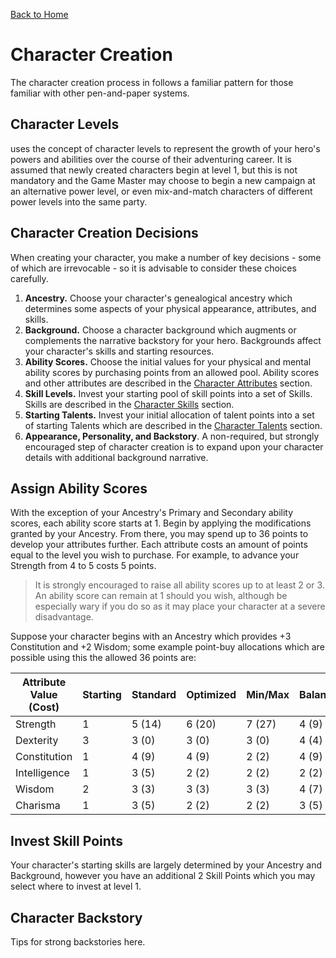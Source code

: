[Back to Home](../../README.md)

# Character Creation

The character creation process in <SYSTEM> follows a familiar pattern for those familiar with other pen-and-paper systems.

## Character Levels

<SYSTEM> uses the concept of character levels to represent the growth of your hero's powers and abilities over the course of their adventuring career. It is assumed that newly created characters begin at level 1, but this is not mandatory and the Game Master may choose to begin a new campaign at an alternative power level, or even mix-and-match characters of different power levels into the same party.

## Character Creation Decisions

When creating your character, you make a number of key decisions - some of which are irrevocable - so it is advisable to consider these choices carefully.

1. **Ancestry.** Choose your character's genealogical ancestry which determines some aspects of your physical appearance, attributes, and skills.
2. **Background.** Choose a character background which augments or complements the narrative backstory for your hero. Backgrounds affect your character's skills and starting resources.
3. **Ability Scores.** Choose the initial values for your physical and mental ability scores by purchasing points from an allowed pool. Ability scores and other attributes are described in the [Character Attributes](Attributes.md) section.
4. **Skill Levels.** Invest your starting pool of skill points into a set of Skills. Skills are described in the [Character Skills](Skills.md) section.
5. **Starting Talents.** Invest your initial allocation of talent points into a set of starting Talents which are described in the [Character Talents](Talents.md) section.
6. **Appearance, Personality, and Backstory**. A non-required, but strongly encouraged step of character creation is to expand upon your character details with additional background narrative.



## Assign Ability Scores

With the exception of your Ancestry's Primary and Secondary ability scores, each ability score starts at 1. Begin by applying the modifications granted by your Ancestry. From there, you may spend up to 36 points to develop your attributes further. Each attribute costs an amount of points equal to the level you wish to purchase. For example, to advance your Strength from 4 to 5 costs 5 points.

> It is strongly encouraged to raise all ability scores up to at least 2 or 3. An ability score can remain at 1 should you wish, although be especially wary if you do so as it may place your character at a severe disadvantage.

Suppose your character begins with an Ancestry which provides +3 Constitution and +2 Wisdom; some example point-buy allocations which are possible using this the allowed 36 points are:

| Attribute Value (Cost) | Starting | Standard | Optimized | Min/Max | Balanced |
| ---------------------- | -------- | -------- | --------- |-------- | -------- |
| Strength               | 1        | 5 (14)   | 6 (20)    | 7 (27)  | 4 (9)    |
| Dexterity              | 3        | 3 (0)    | 3 (0)     | 3 (0)   | 4 (4)    |
| Constitution           | 1        | 4 (9)    | 4 (9)     | 2 (2)   | 4 (9)    |
| Intelligence           | 1        | 3 (5)    | 2 (2)     | 2 (2)   | 2 (2)    |
| Wisdom                 | 2        | 3 (3)    | 3 (3)     | 3 (3)   | 4 (7)    |
| Charisma               | 1        | 3 (5)    | 2 (2)     | 2 (2)   | 3 (5)    |

## Invest Skill Points 

Your character's starting skills are largely determined by your Ancestry and Background, however you have an additional 2 Skill Points which you may select where to invest at level 1. 



## Character Backstory

Tips for strong backstories here.



